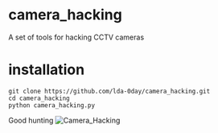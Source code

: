 # camera_hacking
A set of tools for hacking CCTV cameras
# installation 
    git clone https://github.com/lda-0day/camera_hacking.git
    cd camera_hacking
    python camera_hacking.py 
Good hunting
![Camera_Hacking](https://github.com/lda-0day/camera_hacking/assets/142007052/c2981c22-6e5e-441b-90ff-8fa62c24a005)
